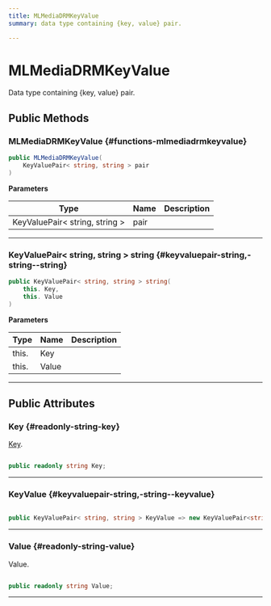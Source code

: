 ```yaml
---
title: MLMediaDRMKeyValue
summary: data type containing {key, value} pair. 

---
```


# MLMediaDRMKeyValue




Data type containing {key, value} pair.   





## Public Methods

###  MLMediaDRMKeyValue {#functions-mlmediadrmkeyvalue}

```csharp
public MLMediaDRMKeyValue(
    KeyValuePair< string, string > pair
)
```


**Parameters**

| Type | Name  | Description  | 
|--|--|--|
| KeyValuePair&lt; string, string &gt; |pair||






-----------

### KeyValuePair&lt; string, string &gt; string {#keyvaluepair-string,-string--string}

```csharp
public KeyValuePair< string, string > string(
    this. Key,
    this. Value
)
```


**Parameters**

| Type | Name  | Description  | 
|--|--|--|
| this. |Key||
| this. |Value||






-----------

## Public Attributes

### Key {#readonly-string-key}

[Key](/unity-api/api/UnityEngine.XR.MagicLeap/MLMedia/Player/Track/DRM/UnityEngine.XR.MagicLeap.MLMedia.Player.Track.DRM.Key.md). 

```csharp

public readonly string Key;

```






-----------

### KeyValue {#keyvaluepair-string,-string--keyvalue}

```csharp

public KeyValuePair< string, string > KeyValue => new KeyValuePair<string;

```






-----------

### Value {#readonly-string-value}

Value. 

```csharp

public readonly string Value;

```






-----------

